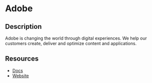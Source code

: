 # Adobe

## Description

Adobe is changing the world through digital experiences. We help our customers create, deliver and optimize content and applications.

## Resources

- [Docs](https://developer.adobe.com/)
- [Website](adobe.com)
